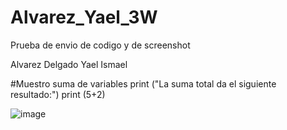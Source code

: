 # Alvarez_Yael_3W

Prueba de envio de codigo y de screenshot

Alvarez Delgado Yael Ismael

#Muestro suma de variables
print ("La suma total da el siguiente resultado:")
print (5+2)

![image](https://github.com/user-attachments/assets/3cbf0607-7b03-4903-a13f-11fc1dc92b2f)

